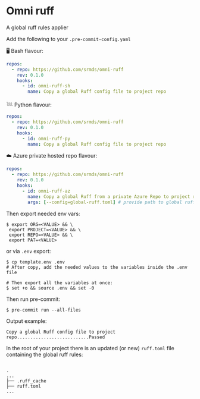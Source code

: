 # Omni ruff

A global ruff rules applier

Add the following to your `.pre-commit-config.yaml`

🖥️ Bash flavour:

```yaml
repos:
  - repo: https://github.com/srmds/omni-ruff
    rev: 0.1.0
    hooks:
      - id: omni-ruff-sh
        name: Copy a global Ruff config file to project repo
```

𓆙 Python flavour:

```yaml
repos:
  - repo: https://github.com/srmds/omni-ruff
    rev: 0.1.0
    hooks:
      - id: omni-ruff-py
        name: Copy a global Ruff config file to project repo
```

☁️ Azure private hosted repo flavour:

```yaml
repos:
  - repo: https://github.com/srmds/omni-ruff
    rev: 0.1.0
    hooks:
      - id: omni-ruff-az
        name: Copy a global Ruff from a private Azure Repo to project repo
        args: [--config=global-ruff.toml] # provide path to global ruff config file in source repo
```

Then export needed env vars:

```shell
$ export ORG=<VALUE> && \
 export PROJECT=<VALUE> && \
 export REPO=<VALUE> && \
 export PAT=<VALUE> 
```

or via `.env` export:

```shell
$ cp template.env .env
# After copy, add the needed values to the variables inside the .env file

# Then export all the variables at once:
$ set +o && source .env && set -0
```

Then run pre-commit:

```shell
$ pre-commit run --all-files
```

Output example:

```shell
Copy a global Ruff config file to project repo...........................Passed
```

In the root of your project there is an updated (or new) `ruff.toml` file containing the global ruff rules:

```shell

.
...
├── .ruff_cache
├── ruff.toml
...
```